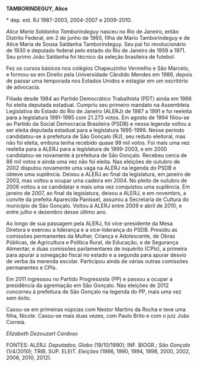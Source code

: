 **TAMBORINDEGUY, Alice**

\* dep. est. RJ 1987-2003, 2004-2007 e 2009-2010.

*Alice Maria Saldanha Tamborindeguy* nasceu no Rio de Janeiro, então
Distrito Federal, em 2 de junho de 1960, filha de Mario Tamborindeguy e
de Alice Maria de Sousa Saldanha Tamborindeguy. Seu pai foi
revolucionário de 1930 e deputado federal pelo estado do Rio de Janeiro
de 1959 a 1971. Seu primo João Saldanha foi técnico da seleção
brasileira de futebol.

Fez os cursos básicos nos colégios Chapeuzinho Vermelho e São Marcelo, e
formou-se em Direito pela Universidade Cândido Mendes em 1986, depois de
passar uma temporada nos Estados Unidos e estagiar em um escritório de
advocacia.

Filiada desde 1984 ao Partido Democrático Trabalhista (PDT) ainda em
1986 foi eleita deputada estadual. Cumpriu seu primeiro mandato na
Assembleia Legislativa do Estado do Rio de Janeiro (ALERJ) de 1987 a
1991 e foi reeleita para a legislatura 1991-1995 com 21.273 votos. Em
agosto de 1994 filiou-se ao Partido da Social Democracia Brasileira
(PSDB) e nessa legenda voltou a ser eleita deputada estadual para a
legislatura 1995-1999. Nesse período candidatou-se à prefeitura de São
Gonçalo (RJ), seu reduto eleitoral, mas não foi eleita, embora tenha
recebido quase 99 mil votos. Foi mais uma vez reeleita para a ALERJ para
a legislatura de 1999-2003, e em 2000 candidatou-se novamente à
prefeitura de São Gonçalo. Recebeu cerca de 86 mil votos e ainda uma vez
não foi eleita. Nas eleições de outubro de 2002 disputou novamente uma
vaga na ALERJ na legenda do PSDB e obteve uma suplência. Deixou a ALERJ
ao final da legislatura, em janeiro de 2003, mas voltou a ocupar uma
cadeira em 2004. No pleito de outubro de 2006 voltou a se candidatar e
mais uma vez conquistou uma suplência. Em janeiro de 2007, ao final da
legislatura, deixou a ALERJ, e em novembro, a convite da prefeita
Aparecida Panisset, assumiu a Secretaria de Cultura do município de São
Gonçalo. Voltou à ALERJ entre 2009 e abril de 2010, e entre julho e
dezembro desse último ano.

Ao longo de sua passagem pela ALERJ, foi vice-presidente da Mesa
Diretora e exerceu a liderança e a vice-liderança do PSDB. Presidiu as
comissões permanentes da Mulher, Criança e Adolescente, de Obras
Públicas, de Agricultura e Política Rural, de Educação, e de Segurança
Alimentar, e duas comissões parlamentares de inquérito (CPIs), a
primeira para apurar a sonegação fiscal no estado e a segunda para
apurar desvio de verba da merenda escolar. Participou ainda de várias
outras comissões permanentes e CPIs.

Em 2011 ingressou no Partido Progressista (PP) e passou a ocupar a
presidência da agremiação em São Gonçalo. Nas eleições de 2012 concorreu
à prefeitura de São Gonçalo na legenda do PP, mais uma vez sem êxito.

Casou-se em primeiras núpcias com Nestor Martins da Rocha e teve uma
filha, Nicole. Casou-se mais duas vezes, com Paulo Brito e com o juiz
João Correia.

*Elizabeth Dezouzart Cardoso*

FONTES: ALERJ. *Deputados*; *Globo* (19/10/1990); INF. BIOGR.; *São
Gonçalo* (1/4/2010); TRIB. SUP. ELEIT. *Eleições* (1986, 1990, 1994,
1998, 2000, 2002, 2006, 2010, 2012).
